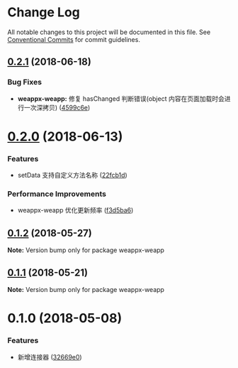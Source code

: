 # Change Log

All notable changes to this project will be documented in this file.
See [Conventional Commits](https://conventionalcommits.org) for commit guidelines.

<a name="0.2.1"></a>
## [0.2.1](https://github.com/tolerance-go/wepyx/compare/weappx-weapp@0.2.0...weappx-weapp@0.2.1) (2018-06-18)


### Bug Fixes

* **weappx-weapp:** 修复 hasChanged 判断错误(object 内容在页面加载时会进行一次深拷贝) ([4599c6e](https://github.com/tolerance-go/wepyx/commit/4599c6e))




<a name="0.2.0"></a>
# [0.2.0](https://github.com/tolerance-go/wepyx/compare/weappx-weapp@0.1.2...weappx-weapp@0.2.0) (2018-06-13)


### Features

* setData 支持自定义方法名称 ([22fcb1d](https://github.com/tolerance-go/wepyx/commit/22fcb1d))


### Performance Improvements

* weappx-weapp 优化更新频率 ([f3d5ba6](https://github.com/tolerance-go/wepyx/commit/f3d5ba6))




<a name="0.1.2"></a>
## [0.1.2](https://github.com/tolerance-go/wepyx/compare/weappx-weapp@0.1.1...weappx-weapp@0.1.2) (2018-05-27)




**Note:** Version bump only for package weappx-weapp

<a name="0.1.1"></a>
## [0.1.1](https://github.com/tolerance-go/wepyx/compare/weappx-weapp@0.1.0...weappx-weapp@0.1.1) (2018-05-21)




**Note:** Version bump only for package weappx-weapp

<a name="0.1.0"></a>
# 0.1.0 (2018-05-08)


### Features

* 新增连接器 ([32669e0](https://github.com/tolerance-go/wepyx/commit/32669e0))
